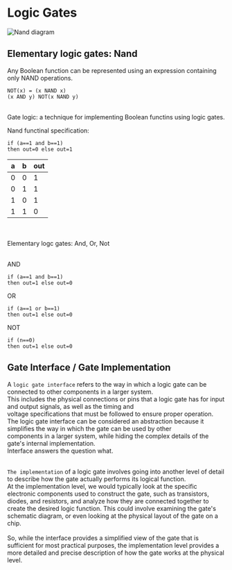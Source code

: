 Logic Gates
=

![Nand diagram](https://cdn1.byjus.com/wp-content/uploads/2020/06/nand-gate.png)

Elementary logic gates: Nand
-

Any Boolean function can be represented using an expression containing only NAND operations.

```
NOT(x) = (x NAND x)
(x AND y) NOT(x NAND y)
```

<br>
Gate logic: a technique for implementing Boolean functins using logic gates.

Nand functinal specification: 

```
if (a==1 and b==1)
then out=0 else out=1
```

|a|b|out|
|-|-|-|
|0|0|1|
|0|1|1|
|1|0|1|
|1|1|0|

<br><br>
Elementary logc gates: And, Or, Not
<br><br>

AND
```
if (a==1 and b==1)
then out=1 else out=0
```

OR

```
if (a==1 or b==1)
then out=1 else out=0
```

NOT

```
if (n==0)
then out=1 else out=0
```

Gate Interface / Gate Implementation
-

A `logic gate interface` refers to the way in which a logic gate can be connected to other components in a larger system. <br>
This includes the physical connections or pins that a logic gate has for input and output signals, as well as the timing and <br>
voltage specifications that must be followed to ensure proper operation.
<br>
The logic gate interface can be considered an abstraction because it simplifies the way in which the gate can be used by other <br>
components in a larger system, while hiding the complex details of the gate's internal implementation.
<br>
Interface answers the question what.
<br><br>

`The implementation` of a logic gate involves going into another level of detail to describe how the gate actually performs its logical function.
<br>
At the implementation level, we would typically look at the specific electronic components used to construct the gate, such as transistors, <br>
diodes, and resistors, and analyze how they are connected together to create the desired logic function. This could involve examining the gate's <br>
schematic diagram, or even looking at the physical layout of the gate on a chip.
<br><br>
So, while the interface provides a simplified view of the gate that is sufficient for most practical purposes, the implementation level provides a <br>
more detailed and precise description of how the gate works at the physical level.
